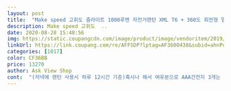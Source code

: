 ```yaml
---
layout: post 
title:  "Make speed 고휘도 줌라이트 1000루멘 자전거랜턴 XML T6 + 360도 회전형 멀티거치대, 랜턴(검정), 거치대(블랙 + 화이트), 1세트" 
description: Make speed 고휘도  ..
date: 2020-08-28 15:48:56 
img: https://static.coupangcdn.com/image/product/image/vendoritem/2019/06/28/4065307002/34442162-5484-4804-8550-28dcdcdafc89.jpg 
linkUrl: https://link.coupang.com/re/AFFSDP?lptag=AF3600438&subid=ahnPublicAsk&pageKey=149458545&itemId=432111279&vendorItemId=4065307002&traceid=V0-113-f4996a7b60cd4096 
categories: [1017] 
color: CF36BB 
price: 13270 
author: Ask View Shop 
cont:  "(저녁에 랜턴 사용시 하루 12시간 기준)혹시나 해서 여유분으로 AAA건전지 3개는 지니고다님<br/>(제것은 같은방향 8자로옴;;)<br/><br/> 문의 남긴 후기 2 <br/> 문의 남긴 후기 <br/> 사진 추가 2019.<br/>07.<br/>27 <br/><br/>■ 결론 ■<br/>● AAA건전지 3개넣고 현재까지도 불편없이 잘사용중이고<br/>● AAA건전지 3개로는 밝기가 덜하다는 후기도 많았는데 그정도면 충분히 밝으며 일부러 더 밝게 할려고 18650충전식 밧데리를 사용하지 않아도 될것같습니다<br/>● AAA건전지는 하루 한시간 사용 기준으로 보름이상 사용가능<br/>● 둥근 공간이 협소시엔 늘여주는 공간이 아래위로 다있으니 한칸 늘여서 사용 하시고 반대로 공간이 헐거울땐 따로 여유 패드가 2개더 동봉되어 있으니 덧대어 사용가능<br/>● 랜턴 앞부분의 돌기로 강하유리를 실험삼아 찍어봤는데 유리 좍살남... <br/> 위험한 상황에서 탈출도구로 사용가능할듯<br/>● 방수기능 안된다는 후기도 있었는데 완전 폭우시는 모르겠지만 일반적인 비오는 날씨에도 기능에 이상없으며 가능한 비올땐 자전거 안타는게 안전<br/>● 유리파손 실험 한답시고 쌔게 후려쳤는데도 랜턴 기능엔 아무 이상없음<br/>● 적당한 크기에 휴대역시 간편하며 자전거 랜턴용으로 구입하긴 했지만  등산,낚시,밤길,순찰,등... <br/> 아주 쓰임새가 많겠습니다<br/>● 접촉이 잘안되서 자기 멋대로 모드가 바뀐다는 후기글도 있었는데 건전지 접촉단자를 조금 손보면(조금씩 늘여주거나 땡겨줌)전혀 걱정 안하셔도 될것같습니다<br/>● 줌인을 하여 빛을 모으면 당연히 빛이 모여서 더 밝아지고 동그란 전구모양이 아닌 당연 LED의 사각형모양이 나타납니다<br/>● 집이 서울 보라매공원에서 가까운곳이라 공원에서나 도림천 라이닝시에 밝기 조절 중간이나 약으로 해도 라이닝엔 전혀 무리없음<br/>● 처음올때 서로 교차되는 + 형식이 아닌 같은방향의 자 형태로 즉, 정면에서 볼때 8자 형태로 올수도 있을겁니다<br/>● 최고 밝기  또는 깜빡이는 모드로 할땐 밧데리 소모가 더 많다는건 상식<br/>● 패드(흰색 and amp;주황)는 실리콘이나 고무재질이 아닌 플라스틱 재질로 하드재질이 아닌 플렉시블한 재질로 재대로 홈에 끼워주셔야 빠지지 않습니다 불안하시면 접착재로 고정 해주셔도됨(단, 위의글 처럼 +형식이나 형식으로 고정해서  쓰실분들께 추천 왜냐면 패드를 고정하면 다시 형태를 바꿀때 패드분리가 힘들어짐)<br/>● 한번씩 누를때마다 강,중,약,깜박임,SOS깜박임의 5개 모드로 전환되며 어느 모드에서던 길게 한번 눌러주면 OFF 모드가 됩니다<br/>● 현재까지 자전거 용품구입으로 투자한 제품중에 절대 후회안하는 제품 TOP3 안에 들어감<br/>● 현재까지도 전혀 이상없이 잘 작동중<br/>● 후기 글  절대 사지마세요 이글은 본인이 격은 불량품에 대한것으로 솔직히 모든 제품을 불량품 취급하는 도배성 악플 후기는 아닌것 같습니다<br/>《거치대》<br/>《랜턴》<br/>ㅋㅋㅋㅋㅋㅋ 타다가 갑자기 분리?? 이딴거 진짜 왜팔아요 도대체<br/>가성비 갑이며 성능,디자인,재질 모두 우수함<br/>갑자기 대가리 분리되더니 떨어져 나가버리네요 아 <br/>교환받자마자 또 고장났어요 자전거 떨림에 빛 와리가리 왔다갔다 깜빡깜빡 난리나고 이딴거 왜 파는지.<br/>.<br/> 절대 사지마세요<br/>구입후 한달 보름후 후기<br/>긴가민가 하네요... <br/><br/>뒤에 스위치 누르는 부분 돌려서 안에 있는 거 빼서 넣는 거였더라고요^^;;<br/>라이트가 꽉 조여놔도 잘 흔들리고 고정이 안된 거 같다는 생각이 들고<br/>라이트를 딱히 테스트를 많이 해보지는 않았는데<br/>박스 다 찢고 거치대도 뜯고 사용해서 반품못하는게 한이다 진짜<br/>별 한개도 아까움 ^^ 받자마자 안켜지고<br/>보니까 기능이 전조등으로 하나만 켜지고<br/>보름정도 사용후 후기 추가<br/>빛도 밝아서 밤에 안보일 걱정은 없을 거 같아요!<br/>아 근데 배터리를 삽입하는 부분을 처음에 못 찾았다가<br/>아! 한가지 더요 밤에 타보진 못했는데<br/>약간 불안한 느낌이라 별을 하나 빼야겠어요... <br/>.<br/>ㅠㅠ<br/>어쩌다 켜진다 싶으면 덜컹 하는순간 꺼지거나 다음모드로 넘어가고  진짜 욕나옴.<br/>.<br/><br/>엄청 밝은빛을 원하신다면 충전식 밧데리 사용하세요<br/>이럴땐 당황하지 마시고 패드를 빼고보면 상,하를 고정하는 고정나사가 있는데(사진 참조)나사를 적당히 풀고 원하는 형태로 돌려준후 다시 나사를 조여주면 됩니다<br/>자칫하면 빠질 거 같아서... <br/>... <br/>.<br/><br/>잘 쓸게요<br/>절대 사지마세요 절대 사지마세요<br/>절대 사지마세요 절대 사지마세요 절대 사지마세요 절대 사지마세요<br/>절대 사지마세요 절대 사지마세요 절대 사지마세요 절대 사지마세요 절대 사지마세요 절대 사지마세요 절대 사지마세요 절대 사지마세요<br/>절대 사지마세요 절대 사지마세요 절대 사지마세요 절대 사지마세요 절대 사지마세요 절대 사지마세요 절대 사지마세요 절대 사지마세요 절대 사지마세요 절대 사지마세요 절대 사지마세요 절대 사지마세요 절대 사지마세요 절대 사지마세요 절대 사지마세요 절대 사지마세요 절대 사지마세요 절대 사지마세요 절대 사지마세요 절대 사지마세요 절대 사지마세요 절대 사지마세요<br/>제가 설명서를 있는데 안 읽은 건지 모르겠지만<br/>줌도 헐렁 거려서 테이프 붙이고 박스도 다 버렸는데 교환 해주신다고 하는군요 사후처리는 정말 좋네요 이번엔 제발 정상제품 오기를... <br/>.<br/><br/>처음 구매하시면 잘 모르실 것 같기도 하네요... <br/>... <br/>.<br/><br/>" 
---
```

